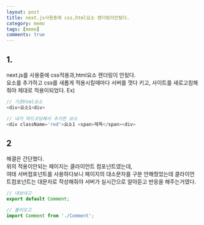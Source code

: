 ```yaml
---
layout: post
title: next.js사용중에 css,html요소 렌더링이안됬다.
category: memo
tags: [memo]
comments: true
---
```


## 1.

next.js를 사용중에 css적용과,html요소 렌더링이 안됬다.<br/>
요소를 추가하고 css를 새롭게 적용시킬때마다 서버를 껏다 키고, 사이트를 새로고침해줘야 제대로 적용이되었다.
Ex)

```js
// 기존html요소
<div>요소1<div>

// 내가 하드코딩해서 추가한 요소
<div className='red'>요소1 <span>제목</span><div>
```

## 2

해결은 간단했다.<br/>
위의 적용이안되는 페이지는 클라이언트 컴포넌트였는데,<br/>
여태 서버컴포넌트를 사용하다보니 페이지의 대소문자를 구분 안해줬었는데 클라이언트컴포넌트는 대문자로 작성해줘야 서버가 실시간으로 알아듣고 반응을 해주는거였다.

```js
// 내보내고
export default Comment;

// 불러오고
import Comment from './Comment';
```
